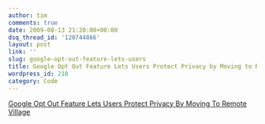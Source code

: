 ```yaml
---
author: tim
comments: true
date: 2009-08-13 21:20:00+00:00
dsq_thread_id: '120744866'
layout: post
link: ''
slug: google-opt-out-feature-lets-users
title: Google Opt Out Feature Lets Users Protect Privacy by Moving to Remote Village
wordpress_id: 210
category: Code
---
```


  
[Google Opt Out Feature Lets Users Protect Privacy By Moving To Remote Village
](http://www.theonion.com/content/video/google_opt_out_feature_lets_users?utm_source=videoembed)